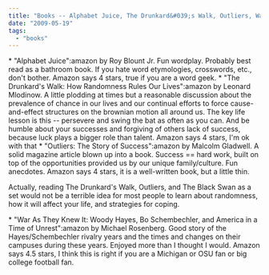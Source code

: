```yaml
---
title: "Books -- Alphabet Juice, The Drunkard&#039;s Walk, Outliers, War As They Knew It"
date: "2009-05-19"
tags: 
  - "books"
---
```


\* "Alphabet Juice":amazon by Roy Blount Jr. Fun wordplay. Probably best read as a bathroom book. If you hate word etymologies, crosswords, etc., don't bother. Amazon says 4 stars, true if you are a word geek. \* "The Drunkard's Walk: How Randomness Rules Our Lives":amazon by Leonard Mlodinow. A little plodding at times but a reasonable discussion about the prevalence of chance in our lives and our continual efforts to force cause-and-effect structures on the brownian motion all around us. The key life lesson is this -- persevere and swing the bat as often as you can. And be humble about your successes and forgiving of others lack of success, because luck plays a bigger role than talent. Amazon says 4 stars, I'm ok with that \* "Outliers: The Story of Success":amazon by Malcolm Gladwell. A solid magazine article blown up into a book. Success == hard work, built on top of the opportunities provided us by our unique family/culture. Fun anecdotes. Amazon says 4 stars, it is a well-written book, but a little thin.

Actually, reading The Drunkard's Walk, Outliers, and The Black Swan as a set would not be a terrible idea for most people to learn about randomness, how it will affect your life, and strategies for coping.

\* "War As They Knew It: Woody Hayes, Bo Schembechler, and America in a Time of Unrest":amazon by Michael Rosenberg. Good story of the Hayes/Schembechler rivalry years and the times and changes on their campuses during these years. Enjoyed more than I thought I would. Amazon says 4.5 stars, I think this is right if you are a Michigan or OSU fan or big college football fan.
